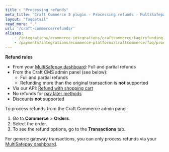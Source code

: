 ```yaml
---
title : "Processing refunds"
meta_title: "Craft Commerce 3 plugin - Processing refunds - MultiSafepay Docs"
layout: "faqdetail"
read_more: "."
url: '/craft-commerce/refunds/'
aliases:
    - /integrations/ecommerce-integrations/craftcommerce/faq/refunding-craft-commerce/
    - /payments/integrations/ecommerce-platforms/craftcommerce/faq/processing-refunds/
---
```


**Refund rules**  

- From your [MultiSafepay dashboard](/refunds/full-partial/): Full and partial refunds
- From the Craft CMS admin panel (see below):  
    - Full and partial refunds
    - Refunding more than the original transaction is **not** supported
- Via our API: [Refund with shopping cart](/api/#refund-with-shopping-cart)
- No refunds for [pay later methods](/payment-methods/pay-later)
- Discounts **not** supported

To process refunds from the Craft Commerce admin panel:  

1. Go to **Commerce** > **Orders**.
2. Select the order.
3. To see the refund options, go to the **Transactions** tab.

For generic gateway transactions, you can only process refunds via your [MultiSafepay dashboard](https://merchant.multisafepay.com/). 

 




